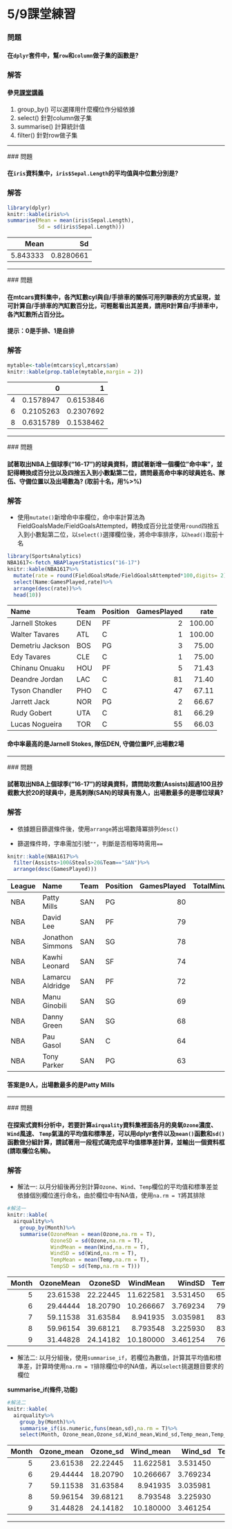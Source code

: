 5/9課堂練習
================

### 問題

#### 在`dplyr`套件中，幫`row`和`column`做子集的函數是?

### 解答

#### 參見[課堂講義](https://github.com/CGUIM-BigDataAnalysis/BigDataCGUIM/blob/master/106/09_EDA.md)

1.  group\_by() 可以選擇用什麼欄位作分組依據
2.  select() 針對column做子集
3.  summarise() 計算統計值
4.  filter() 針對row做子集

<hr>
### 問題

#### 在`iris`資料集中，`iris$Sepal.Length`的平均值與中位數分別是?

### 解答

``` r
library(dplyr)
knitr::kable(iris%>%
summarise(Mean = mean(iris$Sepal.Length),
          Sd = sd(iris$Sepal.Length)))
```

|      Mean|         Sd|
|---------:|----------:|
|  5.843333|  0.8280661|

<hr>
### 問題

#### 在mtcars資料集中，各汽缸數cyl與自/手排車的關係可用列聯表的方式呈現，並可計算自/手排車的汽缸數百分比，可輕鬆看出其差異，請用R計算自/手排車中，各汽缸數所占百分比。

**提示：0是手排、1是自排**

### 解答

``` r
mytable<-table(mtcars$cyl,mtcars$am)
knitr::kable(prop.table(mytable,margin = 2))
```

|     |          0|          1|
|-----|----------:|----------:|
| 4   |  0.1578947|  0.6153846|
| 6   |  0.2105263|  0.2307692|
| 8   |  0.6315789|  0.1538462|

<hr>
### 問題

#### 試著取出NBA上個球季(“16-17”)的球員資料，請試著新增一個欄位”命中率”，並記得轉換成百分比以及四捨五入到小數點第二位，請問最高命中率的球員姓名、隊伍、守備位置以及出場數為? (取前十名，用%&gt;%)

### 解答

-   使用`mutate()`新增命中率欄位，命中率計算法為FieldGoalsMade/FieldGoalsAttempted，轉換成百分比並使用`round`四捨五入到小數點第二位，以`select()`選擇欄位後，將命中率排序，以`head()`取前十名

``` r
library(SportsAnalytics)
NBA1617<-fetch_NBAPlayerStatistics("16-17")
knitr::kable(NBA1617%>%
  mutate(rate = round(FieldGoalsMade/FieldGoalsAttempted*100,digits= 2))%>%
  select(Name:GamesPlayed,rate)%>%
  arrange(desc(rate))%>%
  head(10))
```

| Name             | Team | Position |  GamesPlayed|    rate|
|:-----------------|:-----|:---------|------------:|-------:|
| Jarnell Stokes   | DEN  | PF       |            2|  100.00|
| Walter Tavares   | ATL  | C        |            1|  100.00|
| Demetriu Jackson | BOS  | PG       |            3|   75.00|
| Edy Tavares      | CLE  | C        |            1|   75.00|
| Chinanu Onuaku   | HOU  | PF       |            5|   71.43|
| Deandre Jordan   | LAC  | C        |           81|   71.40|
| Tyson Chandler   | PHO  | C        |           47|   67.11|
| Jarrett Jack     | NOR  | PG       |            2|   66.67|
| Rudy Gobert      | UTA  | C        |           81|   66.29|
| Lucas Nogueira   | TOR  | C        |           55|   66.03|

#### 命中率最高的是Jarnell Stokes, 隊伍DEN, 守備位置PF,出場數2場

<hr>
### 問題

#### 試著取出NBA上個球季(“16-17”)的球員資料，請問助攻數(Assists)超過100且抄截數大於20的球員中，是馬刺隊(SAN)的球員有幾人，出場數最多的是哪位球員?

### 解答

-   依據題目篩選條件後，使用`arrange`將出場數降冪排列`desc()`

-   篩選條件時，字串需加引號`""`，判斷是否相等時需用`==`

``` r
knitr::kable(NBA1617%>%
  filter(Assists>100&Steals>20&Team=="SAN")%>%
  arrange(desc(GamesPlayed)))
```

| League | Name             | Team | Position |  GamesPlayed|  TotalMinutesPlayed|  FieldGoalsMade|  FieldGoalsAttempted|  ThreesMade|  ThreesAttempted|  FreeThrowsMade|  FreeThrowsAttempted|  OffensiveRebounds|  TotalRebounds|  Assists|  Steals|  Turnovers|  Blocks|  PersonalFouls|  Disqualifications|  TotalPoints|  Technicals|  Ejections|  FlagrantFouls|  GamesStarted|
|:-------|:-----------------|:-----|:---------|------------:|-------------------:|---------------:|--------------------:|-----------:|----------------:|---------------:|--------------------:|------------------:|--------------:|--------:|-------:|----------:|-------:|--------------:|------------------:|------------:|-----------:|----------:|--------------:|-------------:|
| NBA    | Patty Mills      | SAN  | PG       |           80|                1754|             273|                  622|         147|              356|              66|                   80|                 24|            142|      279|      66|        101|       3|            109|                  0|          759|           0|          0|              0|             8|
| NBA    | David Lee        | SAN  | PF       |           79|                1477|             248|                  420|           0|                0|              80|                  113|                147|            439|      122|      32|         82|      40|            125|                  0|          576|           0|          0|              0|            10|
| NBA    | Jonathon Simmons | SAN  | SG       |           78|                1395|             177|                  421|          30|              102|              99|                  132|                 20|            160|      126|      47|         76|      25|            146|                  1|          483|           0|          0|              0|             8|
| NBA    | Kawhi Leonard    | SAN  | SF       |           74|                2476|             636|                 1311|         147|              386|             469|                  533|                 80|            428|      259|     130|        153|      54|            122|                  0|         1888|           0|          0|              0|            74|
| NBA    | Lamarcu Aldridge | SAN  | PF       |           72|                2335|             500|                 1049|          23|               56|             220|                  271|                175|            528|      139|      46|         98|      87|            158|                  0|         1243|           0|          0|              0|            72|
| NBA    | Manu Ginobili    | SAN  | SG       |           69|                1293|             171|                  439|          89|              227|              86|                  107|                 30|            158|      183|      81|         96|      15|            119|                  0|          517|           1|          0|              0|             0|
| NBA    | Danny Green      | SAN  | SG       |           68|                1805|             176|                  448|         118|              310|              27|                   32|                 31|            221|      124|      72|         75|      57|            120|                  0|          497|           2|          0|              0|            68|
| NBA    | Pau Gasol        | SAN  | C        |           64|                1627|             303|                  604|          56|              104|             130|                  184|                106|            501|      150|      24|         81|      71|            110|                  0|          792|           1|          0|              0|            39|
| NBA    | Tony Parker      | SAN  | PG       |           63|                1587|             265|                  569|          23|               69|              85|                  117|                 10|            113|      285|      34|         89|       2|             92|                  0|          638|           0|          0|              0|            63|

#### 答案是9人，出場數最多的是Patty Mills

<hr>
### 問題

#### 在探索式資料分析中，若要計算`airquality`資料集裡面各月的臭氧`Ozone`濃度、 `Wind`風速、 `Temp`氣溫的平均值和標準差，可以用dplyr套件以及`mean()`函數和`sd()`函數做分組計算，請試著用一段程式碼完成平均值標準差計算，並輸出一個資料框(請取欄位名稱)。

### 解答

-   解法一: 以月分組後再分別計算`Ozone`、`Wind`、`Temp`欄位的平均值和標準差並 依據個別欄位進行命名，由於欄位中有NA值，使用`na.rm = T`將其排除

``` r
#解法一
knitr::kable(
  airquality%>%
    group_by(Month)%>%
    summarise(OzoneMean = mean(Ozone,na.rm = T),
              OzoneSD = sd(Ozone,na.rm = T),
              WindMean = mean(Wind,na.rm = T),
              WindSD = sd(Wind,na.rm = T),
              TempMean = mean(Temp,na.rm = T),
              TempSD = sd(Temp,na.rm = T)))
```

|  Month|  OzoneMean|   OzoneSD|   WindMean|    WindSD|  TempMean|    TempSD|
|------:|----------:|---------:|----------:|---------:|---------:|---------:|
|      5|   23.61538|  22.22445|  11.622581|  3.531450|  65.54839|  6.854870|
|      6|   29.44444|  18.20790|  10.266667|  3.769234|  79.10000|  6.598589|
|      7|   59.11538|  31.63584|   8.941935|  3.035981|  83.90323|  4.315513|
|      8|   59.96154|  39.68121|   8.793548|  3.225930|  83.96774|  6.585256|
|      9|   31.44828|  24.14182|  10.180000|  3.461254|  76.90000|  8.355671|

-   解法二: 以月分組後，使用`summarise_if`，若欄位為數值，計算其平均值和標準差，計算時使用`na.rm = T`排除欄位中的NA值，再以`select`挑選題目要求的欄位

**summarise\_if(條件,功能)**

``` r
#解法二
knitr::kable(
  airquality%>%
    group_by(Month)%>%
    summarise_if(is.numeric,funs(mean,sd),na.rm = T)%>%
    select(Month, Ozone_mean,Ozone_sd,Wind_mean,Wind_sd,Temp_mean,Temp_sd))
```

|  Month|  Ozone\_mean|  Ozone\_sd|  Wind\_mean|  Wind\_sd|  Temp\_mean|  Temp\_sd|
|------:|------------:|----------:|-----------:|---------:|-----------:|---------:|
|      5|     23.61538|   22.22445|   11.622581|  3.531450|    65.54839|  6.854870|
|      6|     29.44444|   18.20790|   10.266667|  3.769234|    79.10000|  6.598589|
|      7|     59.11538|   31.63584|    8.941935|  3.035981|    83.90323|  4.315513|
|      8|     59.96154|   39.68121|    8.793548|  3.225930|    83.96774|  6.585256|
|      9|     31.44828|   24.14182|   10.180000|  3.461254|    76.90000|  8.355671|

<hr>
